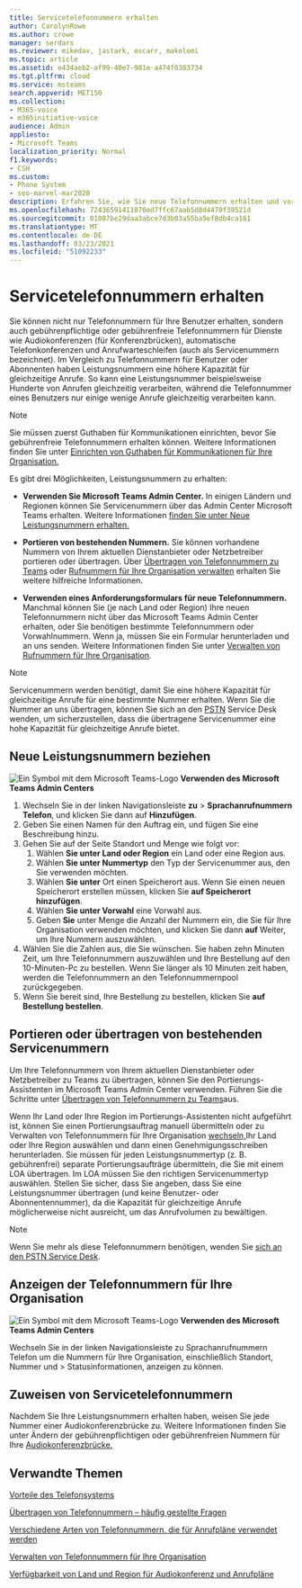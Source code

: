 ```yaml
---
title: Servicetelefonnummern erhalten
author: CarolynRowe
ms.author: crowe
manager: serdars
ms.reviewer: mikedav, jastark, oscarr, makolomi
ms.topic: article
ms.assetid: e434aeb2-af99-40e7-981e-a474f0383734
ms.tgt.pltfrm: cloud
ms.service: msteams
search.appverid: MET150
ms.collection:
- M365-voice
- m365initiative-voice
audience: Admin
appliesto:
- Microsoft Teams
localization_priority: Normal
f1.keywords:
- CSH
ms.custom:
- Phone System
- seo-marvel-mar2020
description: Erfahren Sie, wie Sie neue Telefonnummern erhalten und vorhandene Nummern für Audiokonferenzen, automatische Telefonkonferenzen und Anrufwarteschleifen (Servicenummern) für Ihre Teams.
ms.openlocfilehash: 72436591411070ed7ffc67aab5d8d4470f39521d
ms.sourcegitcommit: 01087be29daa3abce7d3b03a55ba5ef8db4ca161
ms.translationtype: MT
ms.contentlocale: de-DE
ms.lasthandoff: 03/23/2021
ms.locfileid: "51092233"
---
```

# <a name="getting-service-phone-numbers"></a>Servicetelefonnummern erhalten

Sie können [](./getting-phone-numbers-for-your-users.md)nicht nur Telefonnummern für Ihre Benutzer erhalten, sondern auch gebührenpflichtige oder gebührenfreie Telefonnummern für Dienste wie Audiokonferenzen (für Konferenzbrücken), automatische Telefonkonferenzen und Anrufwarteschleifen (auch als Servicenummern bezeichnet). Im Vergleich zu Telefonnummern für Benutzer oder Abonnenten haben Leistungsnummern eine höhere Kapazität für gleichzeitige Anrufe. So kann eine Leistungsnummer beispielsweise Hunderte von Anrufen gleichzeitig verarbeiten, während die Telefonnummer eines Benutzers nur einige wenige Anrufe gleichzeitig verarbeiten kann.
  
> [!NOTE]
> Sie müssen zuerst Guthaben für Kommunikationen einrichten, bevor Sie gebührenfreie Telefonnummern erhalten können. Weitere Informationen finden Sie unter [Einrichten von Guthaben für Kommunikationen für Ihre Organisation.](./set-up-communications-credits-for-your-organization.md)
  
Es gibt drei Möglichkeiten, Leistungsnummern zu erhalten:
  
- **Verwenden Sie Microsoft Teams Admin Center.** In einigen Ländern und Regionen können Sie Servicenummern über das Admin Center Microsoft Teams erhalten. Weitere Informationen [finden Sie unter Neue Leistungsnummern erhalten.](#get-new-service-numbers)

- **Portieren von bestehenden Nummern.** Sie können vorhandene Nummern von Ihrem aktuellen Dienstanbieter oder Netzbetreiber portieren oder übertragen. Über [Übertragen von Telefonnummern zu Teams](./phone-number-calling-plans/transfer-phone-numbers-to-teams.md) oder [Rufnummern für Ihre Organisation verwalten](/microsoftteams/manage-phone-numbers-for-your-organization) erhalten Sie weitere hilfreiche Informationen.  
  
- **Verwenden eines Anforderungsformulars für neue Telefonnummern.** Manchmal können Sie (je nach Land oder Region) Ihre neuen Telefonnummern nicht über das Microsoft Teams Admin Center erhalten, oder Sie benötigen bestimmte Telefonnummern oder Vorwahlnummern. Wenn ja, müssen Sie ein Formular herunterladen und an uns senden. Weitere Informationen finden Sie unter [Verwalten von Rufnummern für Ihre Organisation](/microsoftteams/manage-phone-numbers-for-your-organization).
  
> [!NOTE]
> Servicenummern werden benötigt, damit Sie eine höhere Kapazität für gleichzeitige Anrufe für eine bestimmte Nummer erhalten. Wenn Sie die Nummer an uns übertragen, können Sie sich an den [PSTN](manage-phone-numbers-for-your-organization/contact-pstn-service-desk.md) Service Desk wenden, um sicherzustellen, dass die übertragene Servicenummer eine hohe Kapazität für gleichzeitige Anrufe bietet.
  
## <a name="get-new-service-numbers"></a>Neue Leistungsnummern beziehen

![Ein Symbol mit dem Microsoft Teams-Logo](media/teams-logo-30x30.png) **Verwenden des Microsoft Teams Admin Centers**

1. Wechseln Sie in der linken Navigationsleiste **zu**  >  **Sprachanrufnummern Telefon**, und klicken Sie dann auf **Hinzufügen**.
2. Geben Sie einen Namen für den Auftrag ein, und fügen Sie eine Beschreibung hinzu.
3. Gehen Sie auf der Seite Standort und Menge wie folgt vor:
    1. Wählen **Sie unter Land oder Region** ein Land oder eine Region aus.
    1. Wählen **Sie unter Nummertyp** den Typ der Servicenummer aus, den Sie verwenden möchten.
    1. Wählen **Sie unter** Ort einen Speicherort aus. Wenn Sie einen neuen Speicherort erstellen müssen, klicken Sie **auf Speicherort hinzufügen**.
    1. Wählen **Sie unter Vorwahl** eine Vorwahl aus. 
    2. Geben **Sie** unter Menge die Anzahl der Nummern ein, die Sie für Ihre Organisation verwenden möchten, und klicken Sie dann **auf** Weiter, um Ihre Nummern auszuwählen.
4. Wählen Sie die Zahlen aus, die Sie wünschen. Sie haben zehn Minuten Zeit, um Ihre Telefonnummern auszuwählen und Ihre Bestellung auf den 10-Minuten-Pc zu bestellen. Wenn Sie länger als 10 Minuten zeit haben, werden die Telefonnummern an den Telefonnummernpool zurückgegeben.
5. Wenn Sie bereit sind, Ihre Bestellung zu bestellen, klicken Sie **auf Bestellung bestellen**.

## <a name="port-or-transfer-existing-service-numbers"></a>Portieren oder übertragen von bestehenden Servicenummern

Um Ihre Telefonnummern von Ihrem aktuellen Dienstanbieter oder Netzbetreiber zu Teams zu übertragen, können Sie den Portierungs-Assistenten im Microsoft Teams Admin Center verwenden. Führen Sie die Schritte unter [Übertragen von Telefonnummern zu Teams](./phone-number-calling-plans/transfer-phone-numbers-to-teams.md)aus.

Wenn Ihr Land oder Ihre Region im Portierungs-Assistenten nicht aufgeführt ist, können Sie einen Portierungsauftrag manuell übermitteln oder zu Verwalten von Telefonnummern für Ihre Organisation [wechseln,](manage-phone-numbers-for-your-organization/manage-phone-numbers-for-your-organization.md)Ihr Land oder Ihre Region auswählen und dann einen Genehmigungsschreiben herunterladen. [](phone-number-calling-plans/manually-submit-port-order.md) Sie müssen für jeden Leistungsnummertyp (z. B. gebührenfrei) separate Portierungsaufträge übermitteln, die Sie mit einem LOA übertragen. Im LOA müssen Sie den richtigen Servicenummertyp auswählen. Stellen Sie sicher, dass Sie angeben, dass Sie eine Leistungsnummer übertragen (und keine Benutzer- oder Abonnentennummer), da die Kapazität für gleichzeitige Anrufe möglicherweise nicht ausreicht, um das Anrufvolumen zu bewältigen.  

> [!NOTE]
> Wenn Sie mehr als diese Telefonnummern benötigen, wenden Sie [sich an den PSTN Service Desk](manage-phone-numbers-for-your-organization/contact-pstn-service-desk.md).

## <a name="view-the-phone-numbers-for-your-organization"></a>Anzeigen der Telefonnummern für Ihre Organisation

![Ein Symbol mit dem Microsoft Teams-Logo](media/teams-logo-30x30.png) **Verwenden des Microsoft Teams Admin Centers** 

Wechseln Sie in der linken Navigationsleiste zu Sprachanrufnummern Telefon um die Nummern für Ihre Organisation, einschließlich Standort, Nummer und  >   Statusinformationen, anzeigen zu können.

## <a name="assign-service-phone-numbers"></a>Zuweisen von Servicetelefonnummern

Nachdem Sie Ihre Leistungsnummern erhalten haben, weisen Sie jede Nummer einer Audiokonferenzbrücke zu. Weitere Informationen finden Sie unter Ändern der gebührenpflichtigen oder gebührenfreien Nummern für Ihre [Audiokonferenzbrücke.](./change-the-phone-numbers-on-your-audio-conferencing-bridge.md)

## <a name="related-topics"></a>Verwandte Themen

[Vorteile des Telefonsystems](./here-s-what-you-get-with-phone-system.md)

[Übertragen von Telefonnummern – häufig gestellte Fragen](./phone-number-calling-plans/port-order-overview.md)

[Verschiedene Arten von Telefonnummern, die für Anrufpläne verwendet werden](./different-kinds-of-phone-numbers-used-for-calling-plans.md)

[Verwalten von Telefonnummern für Ihre Organisation](/microsoftteams/manage-phone-numbers-for-your-organization)

[Verfügbarkeit von Land und Region für Audiokonferenz und Anrufpläne](./country-and-region-availability-for-audio-conferencing-and-calling-plans/country-and-region-availability-for-audio-conferencing-and-calling-plans.md)